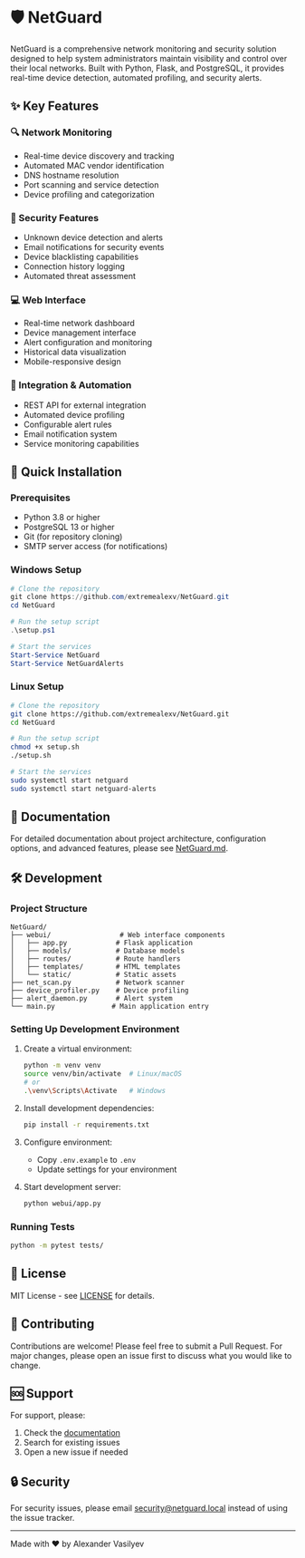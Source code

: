 # 🛡️ NetGuard

NetGuard is a comprehensive network monitoring and security solution designed to help system administrators maintain visibility and control over their local networks. Built with Python, Flask, and PostgreSQL, it provides real-time device detection, automated profiling, and security alerts.

## ✨ Key Features

### 🔍 Network Monitoring
- Real-time device discovery and tracking
- Automated MAC vendor identification
- DNS hostname resolution
- Port scanning and service detection
- Device profiling and categorization

### 🚨 Security Features
- Unknown device detection and alerts
- Email notifications for security events
- Device blacklisting capabilities
- Connection history logging
- Automated threat assessment

### 💻 Web Interface
- Real-time network dashboard
- Device management interface
- Alert configuration and monitoring
- Historical data visualization
- Mobile-responsive design

### 🔄 Integration & Automation
- REST API for external integration
- Automated device profiling
- Configurable alert rules
- Email notification system
- Service monitoring capabilities

## 🚀 Quick Installation

### Prerequisites
- Python 3.8 or higher
- PostgreSQL 13 or higher
- Git (for repository cloning)
- SMTP server access (for notifications)

### Windows Setup
```powershell
# Clone the repository
git clone https://github.com/extremealexv/NetGuard.git
cd NetGuard

# Run the setup script
.\setup.ps1

# Start the services
Start-Service NetGuard
Start-Service NetGuardAlerts
```

### Linux Setup
```bash
# Clone the repository
git clone https://github.com/extremealexv/NetGuard.git
cd NetGuard

# Run the setup script
chmod +x setup.sh
./setup.sh

# Start the services
sudo systemctl start netguard
sudo systemctl start netguard-alerts
```

## 📖 Documentation
For detailed documentation about project architecture, configuration options, and advanced features, please see [NetGuard.md](NetGuard.md).

## 🛠️ Development

### Project Structure
```
NetGuard/
├── webui/                 # Web interface components
│   ├── app.py            # Flask application
│   ├── models/           # Database models
│   ├── routes/           # Route handlers
│   ├── templates/        # HTML templates
│   └── static/           # Static assets
├── net_scan.py           # Network scanner
├── device_profiler.py    # Device profiling
├── alert_daemon.py       # Alert system
└── main.py              # Main application entry
```

### Setting Up Development Environment
1. Create a virtual environment:
   ```bash
   python -m venv venv
   source venv/bin/activate  # Linux/macOS
   # or
   .\venv\Scripts\Activate   # Windows
   ```

2. Install development dependencies:
   ```bash
   pip install -r requirements.txt
   ```

3. Configure environment:
   - Copy `.env.example` to `.env`
   - Update settings for your environment

4. Start development server:
   ```bash
   python webui/app.py
   ```

### Running Tests
```bash
python -m pytest tests/
```

## 📄 License
MIT License - see [LICENSE](LICENSE) for details.

## 🤝 Contributing
Contributions are welcome! Please feel free to submit a Pull Request. For major changes, please open an issue first to discuss what you would like to change.

## 🆘 Support
For support, please:
1. Check the [documentation](NetGuard.md)
2. Search for existing issues
3. Open a new issue if needed

## 🔒 Security
For security issues, please email security@netguard.local instead of using the issue tracker.

---
Made with ❤️ by Alexander Vasilyev
